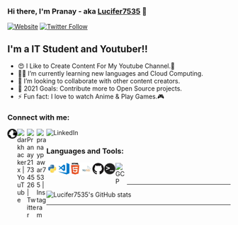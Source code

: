 ### Hi there, I'm Pranay - aka [Lucifer7535][website] 👋

[![Website](https://img.shields.io/website?label=darkhackerx.unaux.com&style=for-the-badge&url=https://darkhackerx.unaux.com/?i=1)](https://darkhackerx.unaux.com/?i=1)
[![Twitter Follow](https://img.shields.io/twitter/follow/Pranay21734526?color=1DA1F2&logo=twitter&style=for-the-badge)](https://twitter.com/intent/follow?original_referer=https%3A%2F%2Fgithub.com%2FPranay21734526&screen_name=Pranay21734526)

## I'm a IT Student and Youtuber!!

- 😍 I Like to Create Content For My Youtube Channel.🤑
- 🐱‍💻 I’m currently learning new languages and Cloud Computing.
- 👯 I’m looking to collaborate with other content creators.
- 🥅 2021 Goals: Contribute more to Open Source projects.
- ⚡ Fun fact: I love to watch Anime & Play Games.🎮

### Connect with me:

[<img align="left" alt="darkhackerx.unaux.com" width="22px" src="https://raw.githubusercontent.com/iconic/open-iconic/master/svg/globe.svg" />][website]
[<img align="left" alt="darkhackerx | YouTube" width="22px" src="https://cdn.jsdelivr.net/npm/simple-icons@v3/icons/youtube.svg" />][youtube]
[<img align="left" alt="Pranay21734526 | Twitter" width="22px" src="https://cdn.jsdelivr.net/npm/simple-icons@v3/icons/twitter.svg" />][twitter]
[<img align="left" alt="pranaypawar7535 | Instagram" width="22px" src="https://cdn.jsdelivr.net/npm/simple-icons@v3/icons/instagram.svg" />][instagram]
[<img align="left" alt="LinkedIn" width="80" src="https://github.com/melanieshi0120/melanieshi0120/blob/master/linkedin.ico" />][linkedin]

<br />

### Languages and Tools:
<img align="left" alt="Python" width="26px" src="https://raw.githubusercontent.com/github/explore/80688e429a7d4ef2fca1e82350fe8e3517d3494d/topics/python/python.png" />
<img align="left" alt="Visual Studio Code" width="26px" src="https://raw.githubusercontent.com/github/explore/80688e429a7d4ef2fca1e82350fe8e3517d3494d/topics/visual-studio-code/visual-studio-code.png" />
<img align="left" alt="HTML5" width="26px" src="https://raw.githubusercontent.com/github/explore/80688e429a7d4ef2fca1e82350fe8e3517d3494d/topics/html/html.png" />
<img align="left" alt="MySQL" width="26px" src="https://raw.githubusercontent.com/github/explore/80688e429a7d4ef2fca1e82350fe8e3517d3494d/topics/mysql/mysql.png" />
<img align="left" alt="GitHub" width="26px" src="https://raw.githubusercontent.com/github/explore/78df643247d429f6cc873026c0622819ad797942/topics/github/github.png" />
<img align="left" alt="Terminal" width="26px" src="https://raw.githubusercontent.com/github/explore/80688e429a7d4ef2fca1e82350fe8e3517d3494d/topics/terminal/terminal.png" />
<img align="left" alt="GCP" width="26" src="https://github.com/melanieshi0120/melanieshi0120/blob/master/images/GCP_LOG.png" />

<br />
<br />

---

![Lucifer7535's GitHub stats](https://github-readme-stats.vercel.app/api?username=Lucifer7535&theme=highcontrast&show__icons=true)

---

[website]: https://darkhackerx.unaux.com
[twitter]: https://twitter.com/Pranay21734526
[youtube]: https://www.youtube.com/darkhackerx7535
[instagram]: https://www.instagram.com/pranaypawar7535
[linkedin]: https://www.linkedin.com/in/pranaypawar7535
